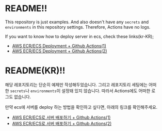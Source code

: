 # README!!

This repository is just examples. And also doesn't have any `secrets` and `environments` in this repository settings.
Therefore, Actions have no logs.

If you want to know how to deploy server in ecs, check these links(kr-KR);
* [AWS ECR/ECS Deployment + Github Actions(1)](https://www.0x00.kr/aws_ecr_ecs_server_deploy_with_github_actions_1)
* [AWS ECR/ECS Deployment + Github Actions(2)](https://www.0x00.kr/aws_ecr_ecs_server_deploy_with_github_actions_2)

# README(KR)!!

해당 레포지토리는 단순히 예제만 작성해두었습니다. 그리고 레포지토리 세팅에는 어떠한 `secrets`나 `environments`이 설정돼 있지 않습니다. 따라서 Actions에도 어떠한 로그도 없습니다.

만약 ecs에 서버를 deploy 하는 방법을 확인하고 싶다면, 아래의 링크를 확인해주세요.

* [AWS ECR/ECS로 서버 배포하기 + Github Actions(1)](https://www.0x00.kr/aws_ecr_ecs_server_deploy_with_github_actions_1)
* [AWS ECR/ECS로 서버 배포하기 + Github Actions(2)](https://www.0x00.kr/aws_ecr_ecs_server_deploy_with_github_actions_2)
